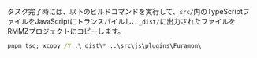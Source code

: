 タスク完了時には、以下のビルドコマンドを実行して、`src/`内のTypeScriptファイルをJavaScriptにトランスパイルし、`_dist/`に出力されたファイルをRMMZプロジェクトにコピーします。
```bat
pnpm tsc; xcopy /Y .\_dist\* ..\src\js\plugins\Furamon\
```